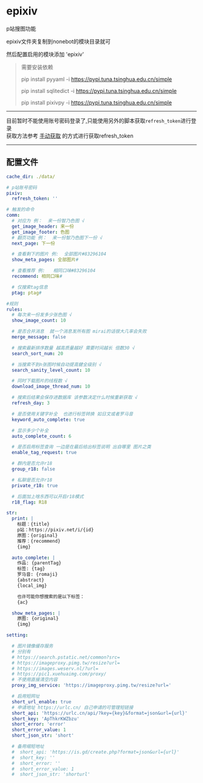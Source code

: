 # epixiv
p站搜图功能

epixiv文件夹复制到nonebot的模块目录就可

然后配置启用的模块添加 'epixiv'

> 需要安装依赖
>
> pip install pyyaml -i https://pypi.tuna.tsinghua.edu.cn/simple
>
> pip install sqlitedict -i https://pypi.tuna.tsinghua.edu.cn/simple
>
> pip install pixivpy -i https://pypi.tuna.tsinghua.edu.cn/simple
---
目前暂时不能使用账号密码登录了,只能使用另外的脚本获取`refresh_token`进行登录<br>
获取方法参考 [手动获取](https://gist.github.com/ZipFile/c9ebedb224406f4f11845ab700124362) 的方式进行获取refresh_token

---
## 配置文件
```yaml
cache_dir: ./data/

# p站账号密码
pixiv:
  refresh_token: ''

# 触发的命令
comm:
  # 对应为 例：  来一份智乃色图 √
  get_image_header: 来一份
  get_image_footer: 色图
  # 翻页功能 例：  来一份智乃色图下一份 √
  next_page: 下一份

  # 查看剩下的图片 例:  全部图片#83296104
  show_meta_pages: 全部图片#

  # 查看推荐 例:   相同口味#83296104
  recommend: 相同口味#

  # 仅搜索tag信息
  ptag: ptag#

#规则
rules:
  # 每次来一份发多少张色图 √
  show_image_count: 10

  # 是否合并消息  就一个消息发所有图 mirai的话很大几率会失败
  merge_message: false

  # 搜索最新排序数量 越高质量越好 需要时间越长 倍数30 √
  search_sort_num: 20

  # 当搜索不到n张图时候自动提高健全级别 √
  search_sanity_level_count: 10

  # 同时下载图片的线程数 √
  download_image_thread_num: 10

  # 搜索后结果会保存进数据库 该参数决定什么时候重新获取 √
  refresh_day: 3

  # 是否使用关键字补全  也进行标签转换 如日文或者罗马音
  keyword_auto_complete: true

  # 显示多少个补全
  auto_complete_count: 6

  # 是否启用标签查询 一边是在最后给出标签说明 出自哪里 图片之类
  enable_tag_request: true

  # 群内是否允许r18
  group_r18: false

  # 私聊是否允许r18
  private_r18: true

  # 后面加上啥东西可以开启r18模式
  r18_flag: R18

str:
  print: |
    标题：{title}
    p站：https://pixiv.net/i/{id}
    原图：{original}
    推荐：{recommend}
    {img}

  auto_complete: |
    作品: {parentTag}
    标签: {tag}
    罗马音: {romaji}
    {abstract}
    {local_img}

    也许可能你想搜索的是以下标签：
    {ac}

  show_meta_pages: |
    原图: {original}
    {img}

setting:

  # 图片镜像缓存服务
  # 分别有
  # https://search.pstatic.net/common?src=
  # https://imageproxy.pimg.tw/resize?url=
  # https://images.weserv.nl/?url=
  # https://pic1.xuehuaimg.com/proxy/
  # 不使用直接清空内容
  proxy_img_service: 'https://imageproxy.pimg.tw/resize?url='

  # 启用短网址
  short_url_enable: true
  # 申请地址 https://urlc.cn/ 自己申请的可管理短链接
  short_api: 'https://urlc.cn/api/?key={key}&format=json&url={url}'
  short_key: 'ApThkrKWZbzu'
  short_error: 'error'
  short_error_value: 1
  short_json_str: 'short'

  # 备用缩短地址
  #  short_api: 'https://is.gd/create.php?format=json&url={url}'
  #  short_key: ''
  #  short_error: ''
  #  short_error_value: 1
  #  short_json_str: 'shorturl'
```
